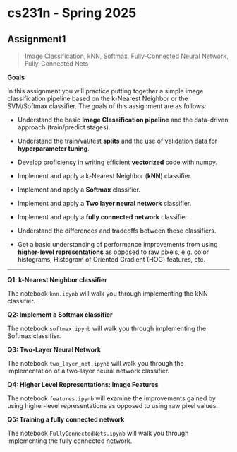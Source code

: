 # cs231n - Spring 2025

## Assignment1

> Image Classification, kNN, Softmax, Fully-Connected Neural Network, Fully-Connected Nets

**Goals**

In this assignment you will practice putting together a simple image classification pipeline based on the k-Nearest Neighbor or the SVM/Softmax classifier. The goals of this assignment are as follows:

- Understand the basic **Image Classification pipeline** and the data-driven approach (train/predict stages).

- Understand the train/val/test **splits** and the use of validation data for **hyperparameter tuning**.

- Develop proficiency in writing efficient **vectorized** code with numpy.

- Implement and apply a k-Nearest Neighbor (**kNN**) classifier.

- Implement and apply a **Softmax** classifier.

- Implement and apply a **Two layer neural network** classifier.

- Implement and apply a **fully connected network** classifier.

- Understand the differences and tradeoffs between these classifiers.

- Get a basic understanding of performance improvements from using **higher-level representations** as opposed to raw pixels, e.g. color histograms, Histogram of Oriented Gradient (HOG) features, etc.

---

**Q1: k-Nearest Neighbor classifier**

The notebook `knn.ipynb` will walk you through implementing the kNN classifier.

**Q2: Implement a Softmax classifier**

The notebook `softmax.ipynb` will walk you through implementing the Softmax classifier.

**Q3: Two-Layer Neural Network**

The notebook `two_layer_net.ipynb` will walk you through the implementation of a two-layer neural network classifier.

**Q4: Higher Level Representations: Image Features**

The notebook `features.ipynb` will examine the improvements gained by using higher-level representations as opposed to using raw pixel values.

**Q5: Training a fully connected network**

The notebook `FullyConnectedNets.ipynb` will walk you through implementing the fully connected network.
